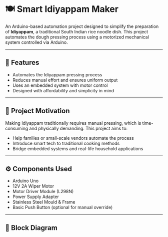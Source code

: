 # 🍽️ Smart Idiyappam Maker

An Arduino-based automation project designed to simplify the preparation of **Idiyappam**, a traditional South Indian rice noodle dish. This project automates the dough pressing process using a motorized mechanical system controlled via Arduino.

---

## 🔧 Features

- Automates the Idiyappam pressing process
- Reduces manual effort and ensures uniform output
- Uses an embedded system with motor control
- Designed with affordability and simplicity in mind

---

## 🧠 Project Motivation

Making Idiyappam traditionally requires manual pressing, which is time-consuming and physically demanding. This project aims to:
- Help families or small-scale vendors automate the process
- Introduce smart tech to traditional cooking methods
- Bridge embedded systems and real-life household applications

---

## ⚙️ Components Used

- Arduino Uno
- 12V 2A Wiper Motor
- Motor Driver Module (L298N)
- Power Supply Adapter
- Stainless Steel Mould & Frame
- Basic Push Button (optional for manual override)

---

## 📐 Block Diagram

